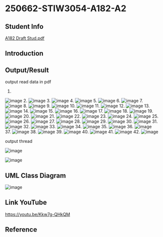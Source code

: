 # 250662-STIW3054-A182-A2

## Student Info
[A182 Draft Stud.pdf](https://github.com/mimiothman/test/files/3028254/A182.Draft.Stud.pdf)

## Introduction


## Output/Result
output read data in pdf

1. 
![image](https://user-images.githubusercontent.com/37438543/55312349-e4630400-5497-11e9-9262-4b4a6bbe5b87.png)
2. 
![image](https://user-images.githubusercontent.com/37438543/55312380-f775d400-5497-11e9-82bb-8550b134bfab.png)
3.
![image](https://user-images.githubusercontent.com/37438543/55312392-02306900-5498-11e9-8da1-85f6c3a4b123.png)
4.
![image](https://user-images.githubusercontent.com/37438543/55312411-0fe5ee80-5498-11e9-96b2-6cd9615feb4d.png)
5.
![image](https://user-images.githubusercontent.com/37438543/55312422-1bd1b080-5498-11e9-8864-f2b03ac762bb.png)
6.
![image](https://user-images.githubusercontent.com/37438543/55312449-29873600-5498-11e9-9a47-45c29e6a5ec0.png)
7.
![image](https://user-images.githubusercontent.com/37438543/55312469-33a93480-5498-11e9-8459-991c8d149fda.png)
8.
![image](https://user-images.githubusercontent.com/37438543/55312481-3efc6000-5498-11e9-9d33-a3673ba56f68.png)
9.
![image](https://user-images.githubusercontent.com/37438543/55312506-4ae82200-5498-11e9-8dcd-ae35259ba5c4.png)
10.
![image](https://user-images.githubusercontent.com/37438543/55312526-53d8f380-5498-11e9-8e49-bca3359809c6.png)
11.
![image](https://user-images.githubusercontent.com/37438543/55312541-5e938880-5498-11e9-97b7-606fbfca90cc.png)
12.
![image](https://user-images.githubusercontent.com/37438543/55312554-66532d00-5498-11e9-82f4-1109e2648533.png)
13.
![image](https://user-images.githubusercontent.com/37438543/55312577-72d78580-5498-11e9-879c-a39aa8868908.png)
14.
![image](https://user-images.githubusercontent.com/37438543/55312597-7c60ed80-5498-11e9-9ab9-fa747e64f724.png)
15.
![image](https://user-images.githubusercontent.com/37438543/55312618-871b8280-5498-11e9-810c-ebf2717ba725.png)
16.
![image](https://user-images.githubusercontent.com/37438543/55312632-913d8100-5498-11e9-8163-2fcc61b71075.png)
17.
![image](https://user-images.githubusercontent.com/37438543/55312658-9f8b9d00-5498-11e9-86e1-917f62ad4146.png)
18.
![image](https://user-images.githubusercontent.com/37438543/55312678-a9ad9b80-5498-11e9-92bc-c55fd0a5a147.png)
19.
![image](https://user-images.githubusercontent.com/37438543/55312689-b29e6d00-5498-11e9-8eeb-701d6fa7b84f.png)
20.
![image](https://user-images.githubusercontent.com/37438543/55312706-baf6a800-5498-11e9-8864-78614363a2ae.png)
21.
![image](https://user-images.githubusercontent.com/37438543/55312722-c3e77980-5498-11e9-8a7b-408c7406b658.png)
22.
![image](https://user-images.githubusercontent.com/37438543/55312739-cc3fb480-5498-11e9-9794-943542503f72.png)
23.
![image](https://user-images.githubusercontent.com/37438543/55312760-d661b300-5498-11e9-9659-68336352b786.png)
24.
![image](https://user-images.githubusercontent.com/37438543/55312775-df528480-5498-11e9-96b3-b3ba14a253b1.png)
25.
![image](https://user-images.githubusercontent.com/37438543/55312795-e8dbec80-5498-11e9-99d3-63227fae1a71.png)
26.
![image](https://user-images.githubusercontent.com/37438543/55312815-f1342780-5498-11e9-9e1d-50a171b78c17.png)
27.
![image](https://user-images.githubusercontent.com/37438543/55312826-fa24f900-5498-11e9-8e17-dc9f509688a1.png)
28.
![image](https://user-images.githubusercontent.com/37438543/55312852-04df8e00-5499-11e9-8c25-ef74e6decd45.png)
29.
![image](https://user-images.githubusercontent.com/37438543/55312865-0e68f600-5499-11e9-9d3c-c959e56fe63d.png)
30.
![image](https://user-images.githubusercontent.com/37438543/55312885-19bc2180-5499-11e9-88b9-edbb5c66d24f.png)
31.
![image](https://user-images.githubusercontent.com/37438543/55312903-22145c80-5499-11e9-9456-e66b1fd962b2.png)
32.
![image](https://user-images.githubusercontent.com/37438543/55312912-2b052e00-5499-11e9-8990-cd9b77502999.png)
33.
![image](https://user-images.githubusercontent.com/37438543/55312927-38221d00-5499-11e9-8562-72e33584c315.png)
34.
![image](https://user-images.githubusercontent.com/37438543/55312938-407a5800-5499-11e9-8db2-7b5d2648590c.png)
35.
![image](https://user-images.githubusercontent.com/37438543/55312971-4a03c000-5499-11e9-8c5d-3e5f72044d5d.png)
36.
![image](https://user-images.githubusercontent.com/37438543/55312986-538d2800-5499-11e9-934f-17ecec1aa535.png)
37.
![image](https://user-images.githubusercontent.com/37438543/55313008-5ee05380-5499-11e9-8d19-c866941b5604.png)
38.
![image](https://user-images.githubusercontent.com/37438543/55313027-67d12500-5499-11e9-9489-f1dcd3fcf968.png)
39.
![image](https://user-images.githubusercontent.com/37438543/55313046-6ef83300-5499-11e9-9331-695a16cc8ae6.png)
40.
![image](https://user-images.githubusercontent.com/37438543/55313064-77e90480-5499-11e9-9303-eb0337741748.png)
41.
![image](https://user-images.githubusercontent.com/37438543/55313075-80413f80-5499-11e9-83e2-a542757ced64.png)
42.
![image](https://user-images.githubusercontent.com/37438543/55313095-8b946b00-5499-11e9-921b-7730a939a093.png)

output thread

![image](https://user-images.githubusercontent.com/37438543/55318707-f8156700-54a5-11e9-8c1b-ae81ec17e3d4.png)

![image](https://user-images.githubusercontent.com/37438543/55318491-7faea600-54a5-11e9-955a-a1bdc85802ad.png)





## UML Class Diagram
![image](https://user-images.githubusercontent.com/37438543/55313401-4290e680-549a-11e9-8ddd-31929c4b0025.png)

## Link YouTube
https://youtu.be/Kkw7g-QHkQM

## Reference
